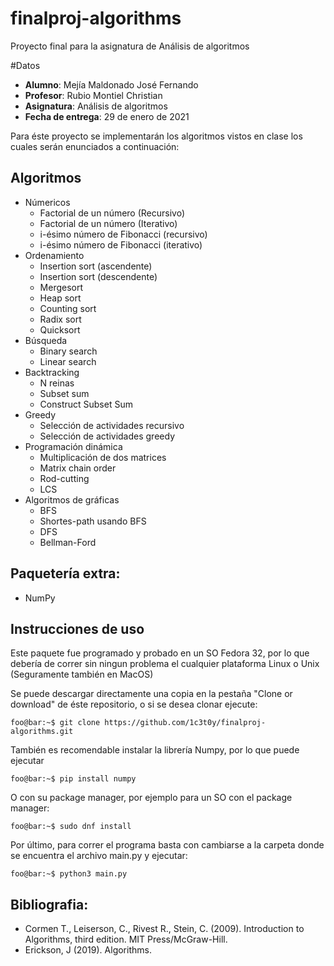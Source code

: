 # finalproj-algorithms
Proyecto final para la asignatura de Análisis de algoritmos

#Datos

* **Alumno**: Mejía Maldonado José Fernando
* **Profesor**: Rubio Montiel Christian
* **Asignatura**: Análisis de algoritmos
* **Fecha de entrega**: 29 de enero de 2021

Para éste proyecto se implementarán los algoritmos vistos en clase los cuales serán enunciados a continuación:

## Algoritmos

* Númericos
	* Factorial de un número (Recursivo)
	* Factorial de un número (Iterativo)
	* i-ésimo número de Fibonacci (recursivo)
	* i-ésimo número de Fibonacci (iterativo)
* Ordenamiento
	* Insertion sort (ascendente)
	* Insertion sort (descendente)
	* Mergesort
	* Heap sort
	* Counting sort
	* Radix sort
	* Quicksort
* Búsqueda
	* Binary search
	* Linear search
* Backtracking
	* N reinas
	* Subset sum
	* Construct Subset Sum
* Greedy
	* Selección de actividades recursivo
	* Selección de actividades greedy
* Programación dinámica
	* Multiplicación de dos matrices
	* Matrix chain order
	* Rod-cutting
	* LCS
* Algoritmos de gráficas
	* BFS
	* Shortes-path usando BFS
	* DFS
	* Bellman-Ford

## Paquetería extra:

* NumPy

## Instrucciones de uso

Este paquete fue programado y probado en un SO Fedora 32, por lo que debería de correr sin ningun problema el cualquier plataforma Linux o Unix (Seguramente también en MacOS)

Se puede descargar directamente una copia en la pestaña "Clone or download" de éste repositorio, o si se desea clonar ejecute:

```console
foo@bar:~$ git clone https://github.com/1c3t0y/finalproj-algorithms.git
```
También es recomendable instalar la librería Numpy, por lo que puede ejecutar 

```console
foo@bar:~$ pip install numpy
```

O con su package manager, por ejemplo para un SO con el package manager:

```console
foo@bar:~$ sudo dnf install 
```

Por último, para correr el programa basta con cambiarse a la carpeta donde se encuentra el archivo main.py y ejecutar:

```console
foo@bar:~$ python3 main.py
```

## Bibliografia:

* Cormen T., Leiserson, C., Rivest R., Stein, C. (2009). Introduction to Algorithms, third edition. MIT Press/McGraw-Hill.
* Erickson, J (2019). Algorithms. 